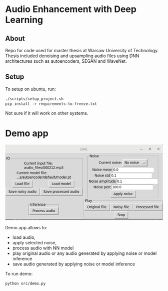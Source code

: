 # Audio Enhancement with Deep Learning

## About

Repo for code used for master thesis at Warsaw University of Technology. 
Thesis included denoising and upsampling audio files using DNN architectures 
such as autoencoders, SEGAN and WaveNet.

## Setup

To setup on ubuntu, run:

```
./scripts/setup_project.sh
pip install -r requirements-to-freeze.txt
```

Not sure if it will work on other systems.

# Demo app

![](demo_screenshot.png?raw=true)

Demo app allows to:
- load audio, 
- apply selected noise, 
- process audio with NN model 
- play original audio or any audio generated by applying noise or model inference
- save audio generated by applying noise or model inference

To run demo:

```
python src/demo.py
```
